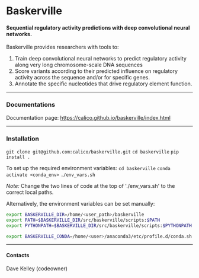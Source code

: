 # Baskerville

#### Sequential regulatory activity predictions with deep convolutional neural networks.

Baskerville provides researchers with tools to:

1. Train deep convolutional neural networks to predict regulatory activity along very long chromosome-scale DNA sequences
2. Score variants according to their predicted influence on regulatory activity across the sequence and/or for specific genes.
3. Annotate the specific nucleotides that drive regulatory element function.

---

### Documentations

Documentation page: https://calico.github.io/baskerville/index.html

---

### Installation

`git clone git@github.com:calico/baskerville.git`
`cd baskerville`
`pip install .`

To set up the required environment variables:
`cd baskerville`
`conda activate <conda_env>`
`./env_vars.sh`

*Note:* Change the two lines of code at the top of './env_vars.sh' to the correct local paths.

Alternatively, the environment variables can be set manually:
```sh
export BASKERVILLE_DIR=/home/<user_path>/baskerville
export PATH=$BASKERVILLE_DIR/src/baskerville/scripts:$PATH
export PYTHONPATH=$BASKERVILLE_DIR/src/baskerville/scripts:$PYTHONPATH

export BASKERVILLE_CONDA=/home/<user>/anaconda3/etc/profile.d/conda.sh
```

---

#### Contacts

Dave Kelley (codeowner)
